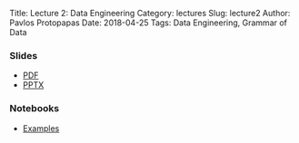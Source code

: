 Title: Lecture 2: Data Engineering
Category: lectures
Slug: lecture2
Author: Pavlos Protopapas
Date: 2018-04-25
Tags: Data Engineering, Grammar of Data


### Slides

- [PDF]({attach}presentation/lecture2.pdf)
- [PPTX]({attach}presentation/lecture2.pptx)


### Notebooks

- [Examples]({filename}notebook/grammarofdata.ipynb)
